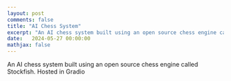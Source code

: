 ```yaml
---
layout: post
comments: false
title: "AI Chess System"
excerpt: "An AI chess system built using an open source chess engine called Stockfish. Hosted in Gradio."
date:   2024-05-27 00:00:00
mathjax: false
---
```


An AI chess system built using an open source chess engine called Stockfish. Hosted in Gradio
